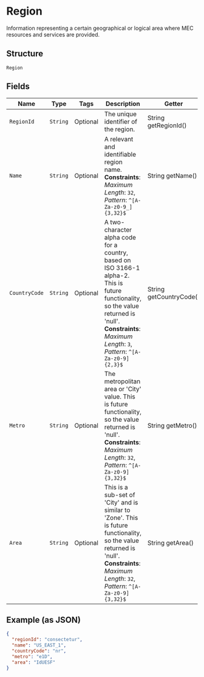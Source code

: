
# Region

Information representing a certain geographical or logical area where MEC resources and services are provided.

## Structure

`Region`

## Fields

| Name | Type | Tags | Description | Getter | Setter |
|  --- | --- | --- | --- | --- | --- |
| `RegionId` | `String` | Optional | The unique identifier of the region. | String getRegionId() | setRegionId(String regionId) |
| `Name` | `String` | Optional | A relevant and identifiable region name.<br>**Constraints**: *Maximum Length*: `32`, *Pattern*: `^[A-Za-z0-9_]{3,32}$` | String getName() | setName(String name) |
| `CountryCode` | `String` | Optional | A two-character alpha code for a country, based on ISO 3166-1 alpha-2. This is future functionality, so the value returned is 'null'.<br>**Constraints**: *Maximum Length*: `3`, *Pattern*: `^[A-Za-z0-9]{2,3}$` | String getCountryCode() | setCountryCode(String countryCode) |
| `Metro` | `String` | Optional | The metropolitan area or 'City' value.  This is future functionality, so the value returned is 'null'.<br>**Constraints**: *Maximum Length*: `32`, *Pattern*: `^[A-Za-z0-9]{3,32}$` | String getMetro() | setMetro(String metro) |
| `Area` | `String` | Optional | This is a sub-set of 'City' and is similar to 'Zone'. This is future functionality, so the value returned is 'null'.<br>**Constraints**: *Maximum Length*: `32`, *Pattern*: `^[A-Za-z0-9]{3,32}$` | String getArea() | setArea(String area) |

## Example (as JSON)

```json
{
  "regionId": "consectetur",
  "name": "US_EAST_1",
  "countryCode": "nr",
  "metro": "e1D",
  "area": "IdUESF"
}
```

